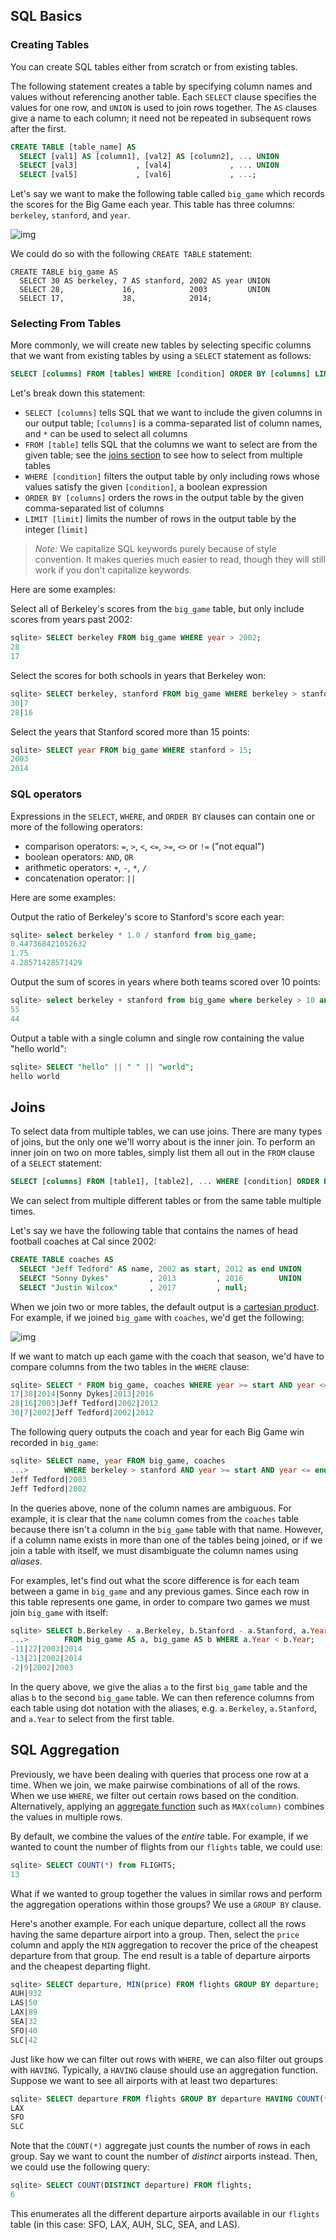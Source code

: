 ## SQL Basics

### Creating Tables

You can create SQL tables either from scratch or from existing tables.

The following statement creates a table by specifying column names and values without referencing another table. Each `SELECT` clause specifies the values for one row, and `UNION` is used to join rows together. The `AS` clauses give a name to each column; it need not be repeated in subsequent rows after the first.

```sql
CREATE TABLE [table_name] AS
  SELECT [val1] AS [column1], [val2] AS [column2], ... UNION
  SELECT [val3]             , [val4]             , ... UNION
  SELECT [val5]             , [val6]             , ...;
```

Let's say we want to make the following table called `big_game` which records the scores for the Big Game each year. This table has three columns: `berkeley`, `stanford`, and `year`.

![img](https://inst.eecs.berkeley.edu/~cs61a/fa21/lab/lab13/assets/big-game.png)

We could do so with the following `CREATE TABLE` statement:

```
CREATE TABLE big_game AS
  SELECT 30 AS berkeley, 7 AS stanford, 2002 AS year UNION
  SELECT 28,             16,            2003         UNION
  SELECT 17,             38,            2014;
```

### Selecting From Tables

More commonly, we will create new tables by selecting specific columns that we want from existing tables by using a `SELECT` statement as follows:

```sql
SELECT [columns] FROM [tables] WHERE [condition] ORDER BY [columns] LIMIT [limit];
```

Let's break down this statement:

- `SELECT [columns]` tells SQL that we want to include the given columns in our output table; `[columns]` is a comma-separated list of column names, and `*` can be used to select all columns
- `FROM [table]` tells SQL that the columns we want to select are from the given table; see the [joins section](https://inst.eecs.berkeley.edu/~cs61a/fa21/lab/lab13/) to see how to select from multiple tables
- `WHERE [condition]` filters the output table by only including rows whose values satisfy the given `[condition]`, a boolean expression
- `ORDER BY [columns]` orders the rows in the output table by the given comma-separated list of columns
- `LIMIT [limit]` limits the number of rows in the output table by the integer `[limit]`

> *Note:* We capitalize SQL keywords purely because of style convention. It makes queries much easier to read, though they will still work if you don't capitalize keywords.

Here are some examples:

Select all of Berkeley's scores from the `big_game` table, but only include scores from years past 2002:

```sql
sqlite> SELECT berkeley FROM big_game WHERE year > 2002;
28
17
```

Select the scores for both schools in years that Berkeley won:

```sql
sqlite> SELECT berkeley, stanford FROM big_game WHERE berkeley > stanford;
30|7
28|16
```

Select the years that Stanford scored more than 15 points:

```sql
sqlite> SELECT year FROM big_game WHERE stanford > 15;
2003
2014
```

### SQL operators

Expressions in the `SELECT`, `WHERE`, and `ORDER BY` clauses can contain one or more of the following operators:

- comparison operators: `=`, `>`, `<`, `<=`, `>=`, `<>` or `!=` ("not equal")
- boolean operators: `AND`, `OR`
- arithmetic operators: `+`, `-`, `*`, `/`
- concatenation operator: `||`

Here are some examples:

Output the ratio of Berkeley's score to Stanford's score each year:

```sql
sqlite> select berkeley * 1.0 / stanford from big_game;
0.447368421052632
1.75
4.28571428571429
```

Output the sum of scores in years where both teams scored over 10 points:

```sql
sqlite> select berkeley + stanford from big_game where berkeley > 10 and stanford > 10;
55
44
```

Output a table with a single column and single row containing the value "hello world":

```sql
sqlite> SELECT "hello" || " " || "world";
hello world
```



## Joins

To select data from multiple tables, we can use joins. There are many types of joins, but the only one we'll worry about is the inner join. To perform an inner join on two on more tables, simply list them all out in the `FROM` clause of a `SELECT` statement:

```sql
SELECT [columns] FROM [table1], [table2], ... WHERE [condition] ORDER BY [columns] LIMIT [limit];
```

We can select from multiple different tables or from the same table multiple times.

Let's say we have the following table that contains the names of head football coaches at Cal since 2002:

```sql
CREATE TABLE coaches AS
  SELECT "Jeff Tedford" AS name, 2002 as start, 2012 as end UNION
  SELECT "Sonny Dykes"         , 2013         , 2016        UNION
  SELECT "Justin Wilcox"       , 2017         , null;
```

When we join two or more tables, the default output is a [cartesian product](https://en.wikipedia.org/wiki/Cartesian_product). For example, if we joined `big_game` with `coaches`, we'd get the following:

![img](https://inst.eecs.berkeley.edu/~cs61a/fa21/lab/lab13/assets/joins.png)

If we want to match up each game with the coach that season, we'd have to compare columns from the two tables in the `WHERE` clause:

```sql
sqlite> SELECT * FROM big_game, coaches WHERE year >= start AND year <= end;
17|38|2014|Sonny Dykes|2013|2016
28|16|2003|Jeff Tedford|2002|2012
30|7|2002|Jeff Tedford|2002|2012
```

The following query outputs the coach and year for each Big Game win recorded in `big_game`:

```sql
sqlite> SELECT name, year FROM big_game, coaches
...>        WHERE berkeley > stanford AND year >= start AND year <= end;
Jeff Tedford|2003
Jeff Tedford|2002
```

In the queries above, none of the column names are ambiguous. For example, it is clear that the `name` column comes from the `coaches` table because there isn't a column in the `big_game` table with that name. However, if a column name exists in more than one of the tables being joined, or if we join a table with itself, we must disambiguate the column names using *aliases*.

For examples, let's find out what the score difference is for each team between a game in `big_game` and any previous games. Since each row in this table represents one game, in order to compare two games we must join `big_game` with itself:

```sql
sqlite> SELECT b.Berkeley - a.Berkeley, b.Stanford - a.Stanford, a.Year, b.Year
...>        FROM big_game AS a, big_game AS b WHERE a.Year < b.Year;
-11|22|2003|2014
-13|21|2002|2014
-2|9|2002|2003
```

In the query above, we give the alias `a` to the first `big_game` table and the alias `b` to the second `big_game` table. We can then reference columns from each table using dot notation with the aliases, e.g. `a.Berkeley`, `a.Stanford`, and `a.Year` to select from the first table.



## SQL Aggregation

Previously, we have been dealing with queries that process one row at a time. When we join, we make pairwise combinations of all of the rows. When we use `WHERE`, we filter out certain rows based on the condition. Alternatively, applying an [aggregate function](http://www.sqlite.org/lang_aggfunc.html) such as `MAX(column)` combines the values in multiple rows.

By default, we combine the values of the *entire* table. For example, if we wanted to count the number of flights from our `flights` table, we could use:

```sql
sqlite> SELECT COUNT(*) from FLIGHTS;
13
```

What if we wanted to group together the values in similar rows and perform the aggregation operations within those groups? We use a `GROUP BY` clause.

Here's another example. For each unique departure, collect all the rows having the same departure airport into a group. Then, select the `price` column and apply the `MIN` aggregation to recover the price of the cheapest departure from that group. The end result is a table of departure airports and the cheapest departing flight.

```sql
sqlite> SELECT departure, MIN(price) FROM flights GROUP BY departure;
AUH|932
LAS|50
LAX|89
SEA|32
SFO|40
SLC|42
```

Just like how we can filter out rows with `WHERE`, we can also filter out groups with `HAVING`. Typically, a `HAVING` clause should use an aggregation function. Suppose we want to see all airports with at least two departures:

```sql
sqlite> SELECT departure FROM flights GROUP BY departure HAVING COUNT(*) >= 2;
LAX
SFO
SLC
```

Note that the `COUNT(*)` aggregate just counts the number of rows in each group. Say we want to count the number of *distinct* airports instead. Then, we could use the following query:

```sql
sqlite> SELECT COUNT(DISTINCT departure) FROM flights;
6
```

This enumerates all the different departure airports available in our `flights` table (in this case: SFO, LAX, AUH, SLC, SEA, and LAS).